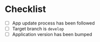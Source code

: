 # Checklist

<!-- Put an `x` in each box when you have completed the items. -->

- [ ] App update process has been followed <!-- See comment below -->
- [ ] Target branch is `develop` <!-- unless you have a very good reason -->
- [ ] Application version has been bumped <!-- required if your changes are to be deployed -->

<!-- Make sure you followed the process described in https://developers.ledger.com/docs/embedded-app/maintenance/
before opening your Pull Request.
Don't hesitate to contact us directly on Discord if you have any questions ! https://developers.ledger.com/discord
-->
